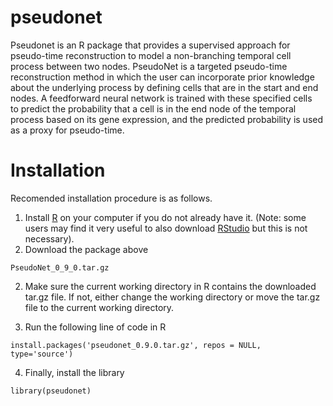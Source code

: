 # pseudonet

Pseudonet is an R package that provides a supervised approach for pseudo-time reconstruction to model a non-branching temporal cell process between two nodes. PseudoNet is a targeted pseudo-time reconstruction method in which the user can incorporate prior knowledge about the underlying process by  defining cells that are in the start and end nodes. A feedforward neural network is trained with these specified cells to predict the probability that a cell is in the end node of the temporal process based on its gene expression, and the predicted probability is used as a proxy for pseudo-time.

# Installation

Recomended installation procedure is as follows.

1. Install [R](https://www.r-project.org/)  on your computer if you do not already have it. (Note: some users may find it very useful to also download [RStudio](https://www.rstudio.com/products/rstudio/download/) but this is not necessary).
2. Download the package above 
```
PseudoNet_0_9_0.tar.gz
```

2. Make sure the current working directory in R contains the downloaded tar.gz file. If not, either change the working directory or move the tar.gz file to the current working directory.


3. Run the following line of code in R
```
install.packages('pseudonet_0.9.0.tar.gz', repos = NULL, type='source')
```
4. Finally, install the library
```
library(pseudonet)
```

